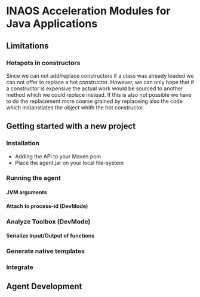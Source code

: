 # INAOS Acceleration Modules for Java Applications

## Limitations

### Hotspots in constructors

Since we can not add/replace constructors if a class was already loaded we can not offer to replace a hot constructor.
However, we can only hope that if a constructor is expensive the actual work would be sourced to another method which we could 
replace instead. If this is also not possible we have to do the replacement more coarse grained by replaceing also the code 
which instanstiates the object whith the hot constructor.

## Getting started with a new project

### Installation

* Adding the API to your Maven pom
* Place the agent.jar on your local file-system

### Running the agent

#### JVM arguments

#### Attach to process-id (DevMode)

### Analyze Toolbox (DevMode)

#### Serialize Input/Output of functions

### Generate native templates

### Integrate

## Agent Development
